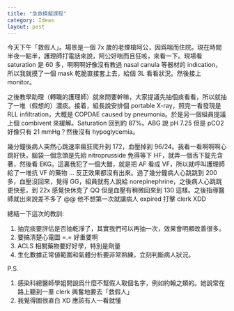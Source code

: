 ```yaml
---
title: "急救模擬課程"
category: Ideas
layout: post
---
```


今天下午「救假人」。場景是一個 7x 歲的老煙槍阿公，因爲喘而住院。現在時間半夜一點半，護理師打電話來說，阿公好喘而且狂咳，來看一下。現場看 saturation 是 60 多，啊啊啊好像沒有教過 nasal canula 等器材的 indication，所以我就摸了一個 mask 乾脆直接套上去，給個 3L 看看狀況。然後接上 monitor。

之後教學助理（轉職的護理師）就來問要幹嘛，大家提議先抽個痰看看，所以就抽了一堆（假想的）濃痰。接着，組長說安排個 portable X-ray，照完一看發現是 RLL infiltration，大概是 COPDAE caused by pneumonia。於是另一個組員提議上個 combivent 來緩解。Saturation 回到約 87%。ABG 說 pH 7.25 但是 pCO2 好像只有 21 mmHg？然後沒有 hypoglycemia。

幾分鐘後病人突然心跳速率瘋狂爬升到 172，血壓掉到 96/24。我看一看啊啊啊心跳好快，腦袋一個念頭是先給 nitroprusside 免得等下 HF，就弄一個舌下錠先含著，然後看 EKG。這裏我犯了一個大錯，就是把 AF 看成 VF，所以就呼叫護理師給了一堆抗 VF 的藥物 ... 反正效果都沒有出來。過了幾分鐘病人心跳跳到 200 多，血壓沒回來，覺得 GG，組員就有人說給 norepinephrine，之後病人心跳跳更快惹，到 22x 感覺快休克了 QQ 但是血壓有稍微回來到 130 這樣。之後指導醫師就出來說差不多了 @@ 他不想第一次就讓病人 expired 打擊 clerk XDD

總結一下這次的教訓:

1. 抽完痰要評估是否抽乾淨了，其實我們可以再抽一次，效果會明顯改善很多。
2. 要搞清楚心電圖 =.= 好重要啊
3. ACLS 相關藥物要好好學，特別是劑量
4. 生化數據正常値範圍和氣體分析要非常熟練，立刻判斷病人狀況。

P.S.

1. 感染科總醫師學姐問說爲什麼不幫假人取個名字，例如約翰之類的。她說常在路上聽到一羣 clerk 興奮地要去「救假人」
2. 我覺得圖很直白 XD 應該有人一看就懂
